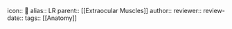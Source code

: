 icon:: 💪
alias:: LR
parent:: [[Extraocular Muscles]] 
author:: 
reviewer::
review-date::
tags:: [[Anatomy]]
